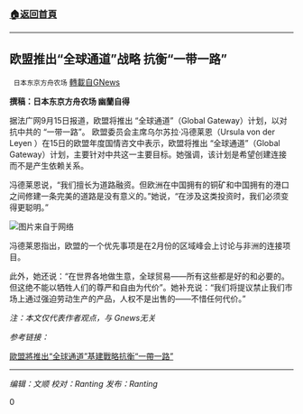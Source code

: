 ###  [:house:返回首頁](https://github.com/ourhimalayas/txt)
---


## 欧盟推出“全球通道”战略 抗衡“一带一路”
` 日本东京方舟农场` [轉載自GNews](https://gnews.org/zh-hans/1537318/)

**撰稿：日本东京方舟农场 幽蘭自得**

据法广网9月15日报道，欧盟将推出 “全球通道”（Global Gateway）计划，以对抗中共的 “一带一路”。
欧盟委员会主席乌尔苏拉·冯德莱恩（Ursula von der Leyen ）在15日的欧盟年度国情咨文中表示，欧盟将推出 “全球通道”（Global Gateway）计划，主要针对中共这一主要目标。她强调，该计划是希望创建连接而不是产生依赖关系。

冯德莱恩说，“我们擅长为道路融资。但欧洲在中国拥有的铜矿和中国拥有的港口之间修建一条完美的道路是没有意义的。”她说，“在涉及这类投资时，我们必须变得更聪明。”

![](https://assets.gnews.org/wp-content/uploads/2021/09/微信图片_20210917001645.png)图片来自于网络

冯德莱恩指出，欧盟的一个优先事项是在2月份的区域峰会上讨论与非洲的连接项目。

此外，她还说：“在世界各地做生意，全球贸易——所有这些都是好的和必要的。但这绝不能以牺牲人们的尊严和自由为代价”。她补充说：“我们将提议禁止我们市场上通过强迫劳动生产的产品，人权不是出售的——不惜任何代价。”

*注：本文仅代表作者观点，与 Gnews无关*

*参考链接：*

[歐盟將推出“全球通道”基建戰略抗衡“一帶一路”](https://www.rfi.fr/cn/%E6%AD%90%E6%B4%B2/20210915-%E6%AD%90%E7%9B%9F%E6%88%96%E6%8E%A8-%E9%80%9A%E5%85%A8%E7%90%83-%E6%8A%97%E8%A1%A1-%E4%B8%80%E5%B8%B6%E4%B8%80%E8%B7%AF)

* * *

*编辑：文顺 校对：Ranting 发布：Ranting*

0
